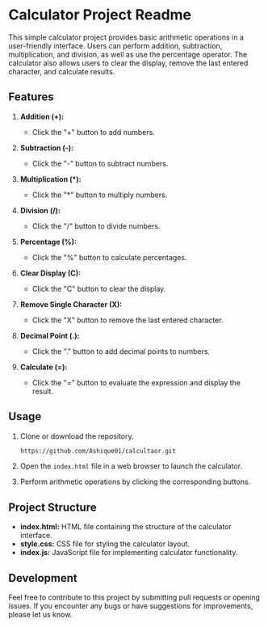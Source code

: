 # Calculator Project Readme

This simple calculator project provides basic arithmetic operations in a user-friendly interface. Users can perform addition, subtraction, multiplication, and division, as well as use the percentage operator. The calculator also allows users to clear the display, remove the last entered character, and calculate results.

## Features

1. **Addition (+):**
   - Click the "+" button to add numbers.

2. **Subtraction (-):**
   - Click the "-" button to subtract numbers.

3. **Multiplication (*):**
   - Click the "*" button to multiply numbers.

4. **Division (/):**
   - Click the "/" button to divide numbers.

5. **Percentage (%):**
   - Click the "%" button to calculate percentages.

6. **Clear Display (C):**
   - Click the "C" button to clear the display.

7. **Remove Single Character (X):**
   - Click the "X" button to remove the last entered character.

8. **Decimal Point (.):**
   - Click the "." button to add decimal points to numbers.

9. **Calculate (=):**
   - Click the "=" button to evaluate the expression and display the result.

## Usage

1. Clone or download the repository.

   ```bash
   https://github.com/Ashique01/calcultaor.git
   ```

2. Open the `index.html` file in a web browser to launch the calculator.

3. Perform arithmetic operations by clicking the corresponding buttons.

## Project Structure

- **index.html:** HTML file containing the structure of the calculator interface.
- **style.css:** CSS file for styling the calculator layout.
- **index.js:** JavaScript file for implementing calculator functionality.

## Development

Feel free to contribute to this project by submitting pull requests or opening issues. If you encounter any bugs or have suggestions for improvements, please let us know.
